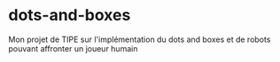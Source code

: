 # dots-and-boxes
Mon projet de TIPE sur l'implémentation du dots and boxes et de robots pouvant affronter un joueur humain
